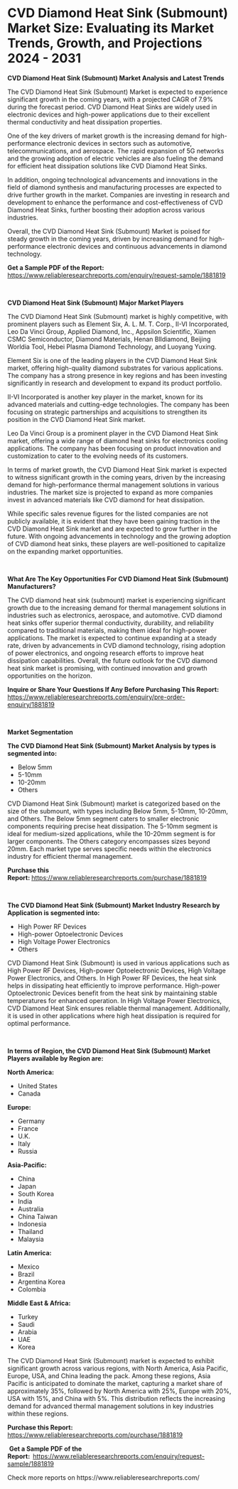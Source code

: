 <p><h1>CVD Diamond Heat Sink (Submount) Market Size: Evaluating its Market Trends, Growth, and Projections 2024 - 2031</h1></p><p><strong>CVD Diamond Heat Sink (Submount) Market Analysis and Latest Trends</strong></p>
<p><p>The CVD Diamond Heat Sink (Submount) Market is expected to experience significant growth in the coming years, with a projected CAGR of 7.9% during the forecast period. CVD Diamond Heat Sinks are widely used in electronic devices and high-power applications due to their excellent thermal conductivity and heat dissipation properties. </p><p>One of the key drivers of market growth is the increasing demand for high-performance electronic devices in sectors such as automotive, telecommunications, and aerospace. The rapid expansion of 5G networks and the growing adoption of electric vehicles are also fueling the demand for efficient heat dissipation solutions like CVD Diamond Heat Sinks.</p><p>In addition, ongoing technological advancements and innovations in the field of diamond synthesis and manufacturing processes are expected to drive further growth in the market. Companies are investing in research and development to enhance the performance and cost-effectiveness of CVD Diamond Heat Sinks, further boosting their adoption across various industries.</p><p>Overall, the CVD Diamond Heat Sink (Submount) Market is poised for steady growth in the coming years, driven by increasing demand for high-performance electronic devices and continuous advancements in diamond technology.</p></p>
<p><strong>Get a Sample PDF of the Report:&nbsp;</strong> <a href="https://www.reliableresearchreports.com/enquiry/request-sample/1881819">https://www.reliableresearchreports.com/enquiry/request-sample/1881819</a></p>
<p>&nbsp;</p>
<p><strong>CVD Diamond Heat Sink (Submount) Major Market Players</strong></p>
<p><p>The CVD Diamond Heat Sink (Submount) market is highly competitive, with prominent players such as Element Six, A. L. M. T. Corp., II-VI Incorporated, Leo Da Vinci Group, Applied Diamond, Inc., Appsilon Scientific, Xiamen CSMC Semiconductor, Diamond Materials, Henan Blldiamond, Beijing Worldia Tool, Hebei Plasma Diamond Technology, and Luoyang Yuxing. </p><p>Element Six is one of the leading players in the CVD Diamond Heat Sink market, offering high-quality diamond substrates for various applications. The company has a strong presence in key regions and has been investing significantly in research and development to expand its product portfolio.</p><p>II-VI Incorporated is another key player in the market, known for its advanced materials and cutting-edge technologies. The company has been focusing on strategic partnerships and acquisitions to strengthen its position in the CVD Diamond Heat Sink market.</p><p>Leo Da Vinci Group is a prominent player in the CVD Diamond Heat Sink market, offering a wide range of diamond heat sinks for electronics cooling applications. The company has been focusing on product innovation and customization to cater to the evolving needs of its customers.</p><p>In terms of market growth, the CVD Diamond Heat Sink market is expected to witness significant growth in the coming years, driven by the increasing demand for high-performance thermal management solutions in various industries. The market size is projected to expand as more companies invest in advanced materials like CVD diamond for heat dissipation.</p><p>While specific sales revenue figures for the listed companies are not publicly available, it is evident that they have been gaining traction in the CVD Diamond Heat Sink market and are expected to grow further in the future. With ongoing advancements in technology and the growing adoption of CVD diamond heat sinks, these players are well-positioned to capitalize on the expanding market opportunities.</p></p>
<p>&nbsp;</p>
<p><strong>What Are The Key Opportunities For CVD Diamond Heat Sink (Submount) Manufacturers?</strong></p>
<p><p>The CVD diamond heat sink (submount) market is experiencing significant growth due to the increasing demand for thermal management solutions in industries such as electronics, aerospace, and automotive. CVD diamond heat sinks offer superior thermal conductivity, durability, and reliability compared to traditional materials, making them ideal for high-power applications. The market is expected to continue expanding at a steady rate, driven by advancements in CVD diamond technology, rising adoption of power electronics, and ongoing research efforts to improve heat dissipation capabilities. Overall, the future outlook for the CVD diamond heat sink market is promising, with continued innovation and growth opportunities on the horizon.</p></p>
<p><strong>Inquire or Share Your Questions If Any Before Purchasing This Report:</strong> <a href="https://www.reliableresearchreports.com/enquiry/pre-order-enquiry/1881819">https://www.reliableresearchreports.com/enquiry/pre-order-enquiry/1881819</a></p>
<p>&nbsp;</p>
<p><strong>Market Segmentation</strong></p>
<p><strong>The CVD Diamond Heat Sink (Submount) Market Analysis by types is segmented into:</strong></p>
<p><ul><li>Below 5mm</li><li>5-10mm</li><li>10-20mm</li><li>Others</li></ul></p>
<p><p>CVD Diamond Heat Sink (Submount) market is categorized based on the size of the submount, with types including Below 5mm, 5-10mm, 10-20mm, and Others. The Below 5mm segment caters to smaller electronic components requiring precise heat dissipation. The 5-10mm segment is ideal for medium-sized applications, while the 10-20mm segment is for larger components. The Others category encompasses sizes beyond 20mm. Each market type serves specific needs within the electronics industry for efficient thermal management.</p></p>
<p><strong>Purchase this Report:&nbsp;</strong><a href="https://www.reliableresearchreports.com/purchase/1881819">https://www.reliableresearchreports.com/purchase/1881819</a></p>
<p>&nbsp;</p>
<p><strong>The CVD Diamond Heat Sink (Submount) Market Industry Research by Application is segmented into:</strong></p>
<p><ul><li>High Power RF Devices</li><li>High-power Optoelectronic Devices</li><li>High Voltage Power Electronics</li><li>Others</li></ul></p>
<p><p>CVD Diamond Heat Sink (Submount) is used in various applications such as High Power RF Devices, High-power Optoelectronic Devices, High Voltage Power Electronics, and Others. In High Power RF Devices, the heat sink helps in dissipating heat efficiently to improve performance. High-power Optoelectronic Devices benefit from the heat sink by maintaining stable temperatures for enhanced operation. In High Voltage Power Electronics, CVD Diamond Heat Sink ensures reliable thermal management. Additionally, it is used in other applications where high heat dissipation is required for optimal performance.</p></p>
<p>&nbsp;</p>
<p><strong>In terms of Region, the CVD Diamond Heat Sink (Submount) Market Players available by Region are:</strong></p>
<p>
    <p> <strong> North America: </strong>
        <ul>
            <li>United States</li>
            <li>Canada</li>
        </ul>
        </p> 
    <p> <strong> Europe: </strong>
        <ul>
            <li>Germany</li>
            <li>France</li>
            <li>U.K.</li>
            <li>Italy</li>
            <li>Russia</li>
        </ul>
        </p> 
    <p> <strong> Asia-Pacific: </strong>
        <ul>
            <li>China</li>
            <li>Japan</li>
            <li>South Korea</li>
            <li>India</li>
            <li>Australia</li>
            <li>China Taiwan</li>
            <li>Indonesia</li>
            <li>Thailand</li>
            <li>Malaysia</li>
        </ul>
        </p> 
    <p> <strong> Latin America: </strong>
        <ul>
            <li>Mexico</li>
            <li>Brazil</li>
            <li>Argentina Korea</li>
            <li>Colombia</li>
        </ul>
        </p> 
    <p> <strong> Middle East & Africa: </strong>
        <ul>
            <li>Turkey</li>
            <li>Saudi</li>
            <li>Arabia</li>
            <li>UAE</li>
            <li>Korea</li>
        </ul>
    </p>
    </p>
<p><p>The CVD Diamond Heat Sink (Submount) market is expected to exhibit significant growth across various regions, with North America, Asia Pacific, Europe, USA, and China leading the pack. Among these regions, Asia Pacific is anticipated to dominate the market, capturing a market share of approximately 35%, followed by North America with 25%, Europe with 20%, USA with 15%, and China with 5%. This distribution reflects the increasing demand for advanced thermal management solutions in key industries within these regions.</p></p>
<p><strong>Purchase this Report: </strong><a href="https://www.reliableresearchreports.com/purchase/1881819">https://www.reliableresearchreports.com/purchase/1881819</a></p>
<p>&nbsp;<strong>Get a Sample PDF of the Report:&nbsp;&nbsp;</strong><a href="https://www.reliableresearchreports.com/enquiry/request-sample/1881819">https://www.reliableresearchreports.com/enquiry/request-sample/1881819</a></p>
<p><strong></strong></p>
<p>Check more reports on https://www.reliableresearchreports.com/</p>